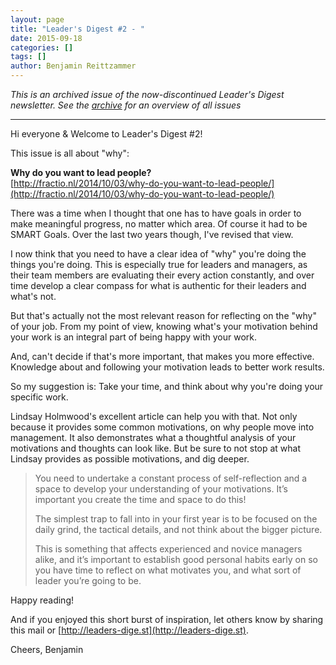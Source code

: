 ```yaml
---
layout: page
title: "Leader's Digest #2 - "
date: 2015-09-18
categories: []
tags: []
author: Benjamin Reittzammer
---
```


*This is an archived issue of the now-discontinued Leader's Digest newsletter.
See the [archive](/leaders-digest-archive/) for an overview of all issues*

---

Hi everyone & Welcome to Leader's Digest #2!

This issue is all about "why":

**Why do you want to lead people?**  
[http://fractio.nl/2014/10/03/why-do-you-want-to-lead-people/](http://fractio.nl/2014/10/03/why-do-you-want-to-lead-people/)

There was a time when I thought that one has to have goals in order to make
meaningful progress, no matter which area. Of course it had to be SMART Goals.
Over the last two years though, I've revised that view.

I now think that you need to have a clear idea of "why" you're doing the things
you're doing. This is especially true for leaders and managers, as their team
members are evaluating their every action constantly, and over time develop a
clear compass for what is authentic for their leaders and what's not.

But that's actually not the most relevant reason for reflecting on the "why" of
your job. From my point of view, knowing what's your motivation behind your work
is an integral part of being happy with your work.

And, can't decide if that's more important, that makes you more effective.
Knowledge about and following your motivation leads to better work results.

So my suggestion is: Take your time, and think about why you're doing your
specific work.

Lindsay Holmwood's excellent article can help you with that. Not only because it
provides some common motivations, on why people move into management. It also
demonstrates what a thoughtful analysis of your motivations and thoughts can
look like.
But be sure to not stop at what Lindsay provides as possible motivations, and
dig deeper.
 
> You need to undertake a constant process of self-reflection and a space
> to develop your understanding of your motivations. It’s important you
> create the time and space to do this!
>
> The simplest trap to fall into in your first year is to be focused on the
> daily
> grind, the tactical details, and not think about the bigger picture.
>
> This is something that affects experienced and novice managers alike,
> and it’s important to establish good personal habits early on so you have
> time to reflect on what motivates you, and what sort of leader you’re
> going to be.


Happy reading!

And if you enjoyed this short burst of inspiration, let others know by sharing
this mail or [http://leaders-dige.st](http://leaders-dige.st).

Cheers, Benjamin
